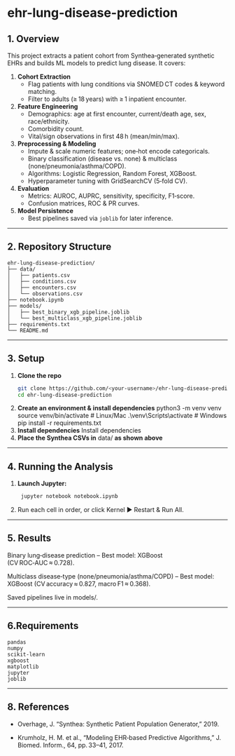 # ehr-lung-disease-prediction

## 1. Overview
This project extracts a patient cohort from Synthea‑generated synthetic EHRs and builds ML models to predict lung disease. It covers:

1. **Cohort Extraction**  
   - Flag patients with lung conditions via SNOMED CT codes & keyword matching.  
   - Filter to adults (≥ 18 years) with ≥ 1 inpatient encounter.  
2. **Feature Engineering**  
   - Demographics: age at first encounter, current/death age, sex, race/ethnicity.  
   - Comorbidity count.  
   - Vital/sign observations in first 48 h (mean/min/max).  
3. **Preprocessing & Modeling**  
   - Impute & scale numeric features; one‑hot encode categoricals.  
   - Binary classification (disease vs. none) & multiclass (none/pneumonia/asthma/COPD).  
   - Algorithms: Logistic Regression, Random Forest, XGBoost.  
   - Hyperparameter tuning with GridSearchCV (5‑fold CV).  
4. **Evaluation**  
   - Metrics: AUROC, AUPRC, sensitivity, specificity, F1‑score.  
   - Confusion matrices, ROC & PR curves.  
5. **Model Persistence**  
   - Best pipelines saved via `joblib` for later inference.

---

## 2. Repository Structure
```
ehr-lung-disease-prediction/
├── data/
│   ├── patients.csv
│   ├── conditions.csv
│   ├── encounters.csv
│   └── observations.csv
├── notebook.ipynb
├── models/
│   ├── best_binary_xgb_pipeline.joblib
│   └── best_multiclass_xgb_pipeline.joblib
├── requirements.txt
└── README.md
```

---

## 3. Setup

1. **Clone the repo**  
   ```bash
   git clone https://github.com/<your‑username>/ehr-lung-disease-prediction.git
   cd ehr-lung-disease-prediction
2. **Create an environment & install dependencies**
python3 -m venv venv
source venv/bin/activate       # Linux/Mac
.\venv\Scripts\activate        # Windows
pip install -r requirements.txt
3. **Install dependencies**
Install dependencies
4. **Place the Synthea CSVs in** data/ **as shown above**

---

## 4. Running the Analysis
1. **Launch Jupyter:**
   ```bash
    jupyter notebook notebook.ipynb
2. Run each cell in order, or click Kernel ▶ Restart & Run All.

---

## 5. Results
Binary lung‑disease prediction
– Best model: XGBoost (CV ROC‑AUC ≈ 0.728).

Multiclass disease‑type (none/pneumonia/asthma/COPD)
– Best model: XGBoost (CV accuracy ≈ 0.827, macro F1 ≈ 0.368).

Saved pipelines live in models/.

---

## 6.Requirements
```
pandas
numpy
scikit-learn
xgboost
matplotlib
jupyter
joblib
```

---

## 8. References
- Overhage, J. “Synthea: Synthetic Patient Population Generator,” 2019.

- Krumholz, H. M. et al., “Modeling EHR‑based Predictive Algorithms,” J. Biomed. Inform., 64, pp. 33–41, 2017.
